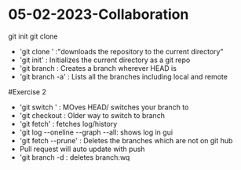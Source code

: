 # 05-02-2023-Collaboration
git init
git clone

- 'git clone <URL>' :"downloads the repository to the current directory"
- 'git init' : Initializes the current directory as a git repo
- 'git branch <NAME> : Creates a branch wherever HEAD is
- 'git branch -a' : Lists all the branches including local and remote

#Exercise 2

- 'git switch <NAME>' : MOves HEAD/ switches your branch to <NAME>
- 'git checkout <NAME> : Older way to switch to <NAME> branch
- 'git fetch' : fetches log/history
- 'git log --oneline --graph --all: shows log in gui
- 'git fetch --prune' : Deletes the branches which are not on git hub
- Pull request will auto update with push
- 'git branch -d <NAME> : deletes branch:wq

